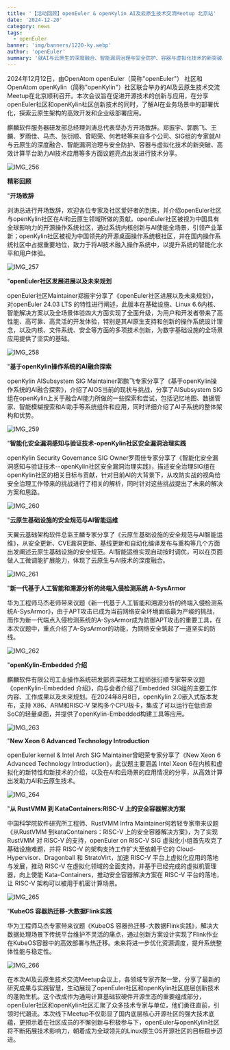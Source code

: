 ```yaml
---
title: '【活动回顾】openEuler & openKylin AI及云原生技术交流Meetup 北京站'
date: '2024-12-20'
category: news
tags:
  - openEuler
banner: 'img/banners/1220-ky.webp'
author: 'openEuler'
summary: '就AI与云原生的深度融合、智能漏洞治理与安全防护、容器与虚拟化技术的新突破、高效计算平台助力AI技术应用等多方面议题亮点出发进行技术分享。'
---
```





2024年12月12日，由OpenAtom openEuler（简称\"openEuler\"） 社区和OpenAtom
openKylin（简称\"openKylin\"）社区联合举办的AI及云原生技术交流Meetup在北京顺利召开。本次会议旨在促进开源技术的创新与应用，在分享openEuler社区和openKylin社区创新技术的同时，了解AI在业务场景中的部署优化，探索云原生架构的高效开发和企业级部署应用。

麒麟软件服务器研发部总经理刘涛总代表举办方开场致辞。郑振宇、郭鹏飞、王麟、罗雨佳、马杰、张衍顺、曾昭荣、何若轻等来自多个公司、SIG组的专家就AI与云原生的深度融合、智能漏洞治理与安全防护、容器与虚拟化技术的新突破、高效计算平台助力AI技术应用等多方面议题亮点出发进行技术分享。

![IMG\_256](./media/image1.webp)

**精彩回顾**

"**开场致辞**

刘涛总进行开场致辞，欢迎各位专家及社区爱好者的到来，并介绍openEuler社区与openKylin社区在AI和云原生领域所做的贡献。openEuler社区被视为中国具有全球影响力的开源操作系统社区，通过系统内核创新与AI使能全场景，引领产业革新；openKylin社区被视为中国领先的开源桌面操作系统根社区，并在国内操作系统社区中占据重要地位，致力于将AI技术融入操作系统中，以提升系统的智能化水平和用户体验。

![IMG\_257](./media/image2.webp)

"**openEuler社区发展进展以及未来规划**

openEuler社区Maintainer郑振宇分享了《openEuler社区进展以及未来规划》，对openEuler
24.03 LTS 的特性进行阐述，此版本在基础设施、Linux
6.6内核、智能解决方案以及全场景体验四大方面实现了全面升级，为用户和开发者带来了高性能、高可靠、高灵活的开发体验，特别是其AI原生支持和创新的操作系统设计理念，以及内核、文件系统、安全等方面的多项技术创新，为数字基础设施的全场景应用提供了坚实的基础。

![IMG\_258](./media/image3.webp)

"**基于openKylin操作系统的AI融合探索**

openKylin AISubsystem SIG
Maintainer郭鹏飞专家分享了《基于openKylin操作系统的AI融合探索》，介绍了AIOS当前的现状与挑战，分享了AISubsystem
SIG组在openKylin上关于融合AI能力所做的一些探索和尝试，包括记忆地图、数据管家、智能模糊搜索和AI助手等系统组件和应用，同时详细介绍了AI子系统的整体架构和优势。

![IMG\_259](./media/image4.webp)

"**智能化安全漏洞感知与验证技术-openKylin社区安全漏洞治理实践**

openKylin Security Governance SIG
Owner罗雨佳专家分享了《智能化安全漏洞感知与验证技术\--openKylin社区安全漏洞治理实践》，描述安全治理SIG组在openKylin社区的相关目标与贡献，针对目前AI的大背景下，从攻防实战的视角给安全治理工作带来的挑战进行了相关的解析，同时针对这些挑战提出了未来的解决方案和思路。

![IMG\_260](./media/image5.webp)

"**云原生基础设施的安全规范与AI智能运维**

天翼云基础架构软件总监王麟专家分享了《云原生基础设施的安全规范与AI智能运维》，从安全更新、CVE漏洞更新、基线更新和自动化编译发布与重构等几个方面出发阐述云原生基础设施的安全规范。AI智能运维实现自动按时调优，可以在页面做人工微调能扩展能力，体现了云原生与AI技术的深度融合。

![IMG\_261](./media/image6.webp)

"**新一代基于人工智能和溯源分析的终端入侵检测系统 A-SysArmor**

华为工程师马杰老师带来议题《新一代基于人工智能和溯源分析的终端入侵检测系统A-SysArmor》，由于APT攻击已成为当前网络安全环境面临最为严峻的挑战，而作为新一代端点入侵检测系统的A-SysArmor成为防御APT攻击的重要工具，在本次议题中，重点介绍了A-SysArmor的功能，为网络安全筑起了一道坚实的防线。

![IMG\_262](./media/image7.webp)

"**openKylin-Embedded 介绍**

麒麟软件有限公司工业操作系统研发部资深研发工程师张衍顺专家带来议题《openKylin-Embedded
介绍》，向与会者介绍了Embedded
SIG组的主要工作内容、工作成果以及未来规划。在2024年8月8日，openKylin
2.0嵌入式版本发布，支持 X86、ARM和RISC-V
架构多个CPU板卡，集成了可以运行在低资源SoC的轻量桌面，并提供了openKylin-Embedded构建工具等应用。

![IMG\_263](./media/image8.webp)

"**New Xeon 6 Advanced Technology Introduction**

openEuler kernel & Intel Arch SIG Maintainer曾昭荣专家分享了《New Xeon 6
Advanced Technology Introduction》，此议题主要涵盖 Intel Xeon
6在内核和虚拟化的新特性和新技术的介绍，以及在AI和云场景的应用情况的分享，从高效计算出发助力AI和云原生技术。

![IMG\_264](./media/image9.webp)

"**从 RustVMM 到 KataContainers:RISC-V 上的安全容器解决方案**

中国科学院软件研究所工程师、RustVMM Infra
Maintainer何若轻专家带来议题《从RustVMM 到kataContainers：RISC-V
上的安全容器解决方案》，为了实现 RustVMM 对 RISC-V 的支持，openEuler on
RISC-V SIG 虚拟化小组首先攻克了基础设施难题，并将 RISC-V
的架构支持工作扩大至依赖于它的 Cloud-Hypervisor、Dragonball 和
StratoVirt，加速 RISC-V 平台上虚拟化应用的落地与发展，推动 RISC-V
在虚拟化领域的全面支持。并基于已经完成的虚拟机管理器，向上使能
Kata-Containers，推动安全容器解决方案在 RISC-V 平台的落地，让 RISC-V
架构可以被用于机密计算场景。

![IMG\_265](./media/image10.webp)

"**KubeOS 容器热迁移-大数据Flink实践**

华为工程师马杰专家带来议题《KubeOS
容器热迁移-大数据Flink实践》，解决大数据处理场景下传统平台维护不灵活的痛点，通过创新方案设计实现了Flink作业在KubeOS容器中的高效部署与热迁移。未来将进一步优化资源调度，提升系统整体性能与稳定性。

![IMG\_266](./media/image11.webp)

在本次AI及云原生技术交流Meetup会议上，各领域专家齐聚一堂，分享了最新的研究成果与实践智慧，生动展现了openEuler社区和openKylin社区底层创新技术的蓬勃生机。这个改成作为通用计算基础软硬件开源生态的重要组成部分，openEuler社区和openKylin社区汇聚了众多技术专家与单位，他们勇往直前，引领时代潮流。本次线下Meetup不仅彰显了国内底层核心开源社区的强大技术底蕴，更预示着在社区成员的不懈创新与积极参与下，openEuler与openKylin社区将不断拓展技术影响力，朝着成为全球领先的Linux原生OS开源社区的目标稳步迈进。
